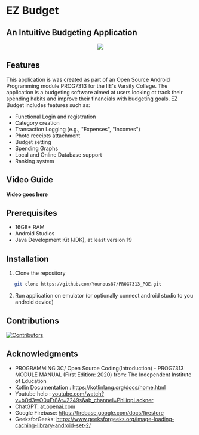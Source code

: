 # EZ Budget

## An Intuitive Budgeting Application

<p align= "center">
<img src="https://github.com/user-attachments/assets/d9f71aa0-73a2-4920-a7c7-4a9a4bf357ec">
</p>

## Features

This application is was created as part of an Open Source Android Programming module PROG7313 for the IIE's Varsity College. The
application is a budgeting software aimed at users looking ot track their spending habits and improve their financials with
budgeting goals. EZ Budget includes features such as:

* Functional Login and registration
* Category creation
* Transaction Logging (e.g., "Expenses", "Incomes")
* Photo receipts attachment
* Budget setting
* Spending Graphs
* Local and Online Database support
* Ranking system

## Video Guide

**Video goes here**

## Prerequisites

* 16GB+ RAM
* Android Studios
* Java Development Kit (JDK), at least version 19

## Installation
1. Clone the repository
```bash
   git clone https://github.com/Younous87/PROG7313_POE.git
```

2. Run application on emulator (or optionally connect android studio to you android device)

## Contributions

[![Contributors](https://contrib.rocks/image?repo=Younous87/PROG7313_POE)](https://github.com/Younous87/PROG7313_POE/graphs/contributors)

## Acknowledgments 

* PROGRAMMING 3C/ Open Source Coding(Introduction) - PROG7313 MODULE MANUAL (First Edition: 2020) from: The Independent Institute of Education 
* Kotlin Documentation : https://kotlinlang.org/docs/home.html
* Youtube help : [youtube.com/watch?v=bOd3wO0uFr8&t=2249s&ab_channel=PhilippLackner](https://www.youtube.com/watch?v=bOd3wO0uFr8&t=2249s&ab_channel=PhilippLackner)
* ChatGPT: [ at.openai.com](https://chat.openai.com/)
* Google Firebase: https://firebase.google.com/docs/firestore
* GeeksforGeeks: https://www.geeksforgeeks.org/image-loading-caching-library-android-set-2/
  

